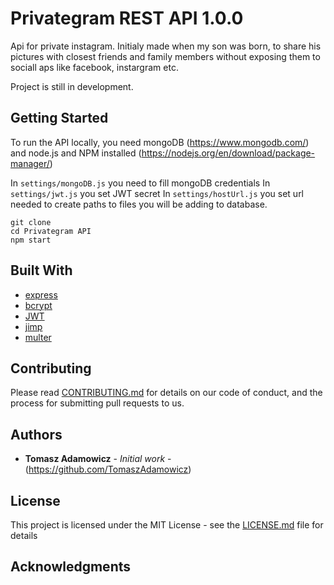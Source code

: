 # Privategram REST API 1.0.0

Api for private instagram. Initialy made when my son was born, to share his pictures with closest friends and family members without exposing them to sociall aps like facebook, instargram etc.

Project is still in development. 

## Getting Started

To run the API locally, you need mongoDB (https://www.mongodb.com/) and node.js and NPM installed (https://nodejs.org/en/download/package-manager/)

In ``` settings/mongoDB.js ``` you need to fill mongoDB credentials
In ``` settings/jwt.js ``` you set JWT secret
In ``` settings/hostUrl.js ``` you set url needed to create paths to files you will be adding to database.

```
git clone 
cd Privategram API
npm start

```
## Built With

* [express](https://expressjs.com/)
* [bcrypt](https://www.npmjs.com/package/bcrypt) 
* [JWT](https://www.npmjs.com/package/jsonwebtoken)
* [jimp](https://www.npmjs.com/package/jimp)
* [multer](https://www.npmjs.com/package/multer)

## Contributing

Please read [CONTRIBUTING.md](https://gist.github.com/PurpleBooth/b24679402957c63ec426) for details on our code of conduct, and the process for submitting pull requests to us.

## Authors

* **Tomasz Adamowicz** - *Initial work* - (https://github.com/TomaszAdamowicz)

## License

This project is licensed under the MIT License - see the [LICENSE.md](LICENSE.md) file for details

## Acknowledgments

